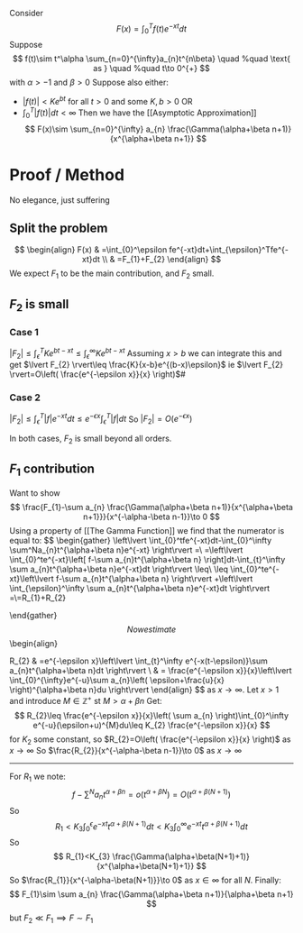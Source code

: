 Consider 
$$
F(x)=\int_{0}^Tf(t)e^{-xt}dt
$$
Suppose 
$$
f(t)\sim t^\alpha \sum_{n=0}^{\infty}a_{n}t^{n\beta} \quad %quad
\text{ as } \quad %quad
t\to 0^{+}
$$
with $\alpha>-1$ and $\beta>0$
Suppose also either: 
- $\lvert f(t) \rvert<Ke^{bt}$ for all $t>0$ and some $K,b>0$
OR
- $\int _0^T\lvert f(t) \rvert dt<\infty$
Then we have the [[Asymptotic Approximation]]
$$
F(x)\sim \sum_{n=0}^{\infty} a_{n} \frac{\Gamma(\alpha+\beta n+1)}{x^{\alpha+\beta n+1}}
$$

# Proof / Method
No elegance, just suffering
## Split the problem
$$
\begin{align}
F(x) & =\int_{0}^\epsilon fe^{-xt}dt+\int_{\epsilon}^Tfe^{-xt}dt \\
 & =F_{1}+F_{2}
\end{align}
$$
We expect $F_{1}$ to be the main contribution, and $F_{2}$ small.
## $F_{2}$ is small
### Case 1
$\lvert F_{2} \rvert\leq \int_{\epsilon}^TKe^{bt-xt}\leq \int_{\epsilon}^\infty Ke^{bt-xt}$
Assuming $x>b$ we can integrate this and get
$\lvert F_{2} \rvert\leq \frac{K}{x-b}e^{(b-x)\epsilon}$ ie $\lvert F_{2} \rvert=O\left( \frac{e^{-\epsilon x}}{x} \right)$#
### Case 2
$\lvert F_{2} \rvert\leq \int_{\epsilon}^T\lvert f \rvert e^{-xt}dt\leq e^{-\epsilon x}\int_{\epsilon}^T\lvert f \rvert dt$
So $\lvert F_{2} \rvert=O(e^{-\epsilon x})$

In both cases, $F_{2}$ is small beyond all orders.

## $F_{1}$ contribution
Want to show
$$
\frac{F_{1}-\sum a_{n} \frac{\Gamma(\alpha+\beta n+1)}{x^{\alpha+\beta n+1}}}{x^{-\alpha-\beta n-1}}\to 0
$$
Using a property of [[The Gamma Function]] we find that the numerator is equal to:
$$
\begin{gather}
\left\lvert  \int_{0}^tfe^{-xt}dt-\int_{0}^\infty \sum^Na_{n}t^{\alpha+\beta n}e^{-xt}  \right\rvert =\\
=\left\lvert  \int_{0}^te^{-xt}\left[ f-\sum a_{n}t^{\alpha+\beta n} \right]dt-\int_{t}^\infty \sum a_{n}t^{\alpha+\beta n}e^{-xt}dt  \right\rvert \leq\\
\leq \int_{0}^te^{-xt}\left\lvert  f-\sum a_{n}t^{\alpha+\beta n}  \right\rvert +\left\lvert  \int_{\epsilon}^\infty \sum a_{n}t^{\alpha+\beta n}e^{-xt}dt  \right\rvert =\\=R_{1}+R_{2}


\end{gather}
$$
Now estimate
$$
\begin{align}

R_{2} & =e^{-\epsilon x}\left\lvert  \int_{t}^\infty e^{-x(t-\epsilon)}\sum a_{n}t^{\alpha+\beta n}dt  \right\rvert  \\
 & = \frac{e^{-\epsilon x}}{x}\left\lvert  \int_{0}^{\infty}e^{-u}\sum a_{n}\left( \epsilon+\frac{u}{x} \right)^{\alpha+\beta n}du  \right\rvert 
\end{align}
$$
as $x\to \infty$.
Let $x>1$ and introduce $M\in \mathbb{Z}^+$ st $M>\alpha+\beta n$
Get:
$$
R_{2}\leq \frac{e^{-\epsilon x}}{x}\left( \sum a_{n} \right)\int_{0}^\infty e^{-u}(\epsilon+u)^{M}du\leq K_{2} \frac{e^{-\epsilon x}}{x}
$$
for $K_{2}$ some constant, so $R_{2}=O\left( \frac{e^{-\epsilon x}}{x} \right)$ as $x\to \infty$
So $\frac{R_{2}}{x^{-\alpha-\beta n-1}}\to 0$ as $x\to \infty$

---
For $R_1$ we note:
$$
f-\sum^Na_{n}t^{\alpha+\beta n}=o(t^{\alpha+\beta N})=O(t^{\alpha+\beta(N+1)})
$$
So
$$
R_{1}<K_{3}\int_{0}^\epsilon e^{-xt}t^{\alpha+\beta(N+1)}dt<K_{3}\int_{0}^\infty e^{-xt}t^{\alpha+\beta(N+1)}dt
$$
So
$$
R_{1}<K_{3} \frac{\Gamma(\alpha+\beta(N+1)+1)}{x^{\alpha+\beta(N+1)+1}}
$$
So $\frac{R_{1}}{x^{-\alpha-\beta(N+1)}}\to 0$ as $x \in \infty$ for all $N$.
Finally:
$$
F_{1}\sim \sum a_{n} \frac{\Gamma(\alpha+\beta n+1)}{\alpha+\beta n+1}
$$
but $F_{2}\ll F_{1}\implies F\sim F_{1}$